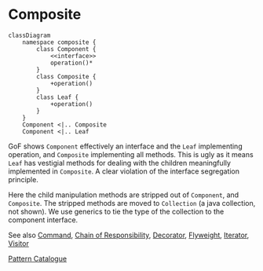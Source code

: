 # Composite

```mermaid
classDiagram
    namespace composite {
        class Component {
            <<interface>>
            operation()*
        }
        class Composite {
            +operation()
        }
        class Leaf {
            +operation()
        }
    }
    Component <|.. Composite
    Component <|.. Leaf

```

GoF shows `Component` effectively an interface and the `Leaf` implementing
operation, and `Composite` implementing all methods. This is ugly as it means
`Leaf` has vestigial methods for dealing with the children meaningfully
implemented in `Composite`. A clear violation of the interface segregation
principle.

Here the child manipulation methods are stripped out of `Component`, and
`Composite`. The stripped methods are moved to `Collection` (a java collection,
not shown). We use generics to tie the type of the collection to the component
interface.

See also [Command](../../behaviour/command/Command.md), 
[Chain of Responsibility](../../behaviour/chain/ChainOfResponsibility.md), 
[Decorator](../decorator/Decorator.md), [Flyweight](../flyweight/Flyweight.md), 
[Iterator](../../behaviour/iterator/Iterator.md), 
[Visitor](../../behaviour/visitor/Visitor.md)

[Pattern Catalogue](../../Catalogue.md)